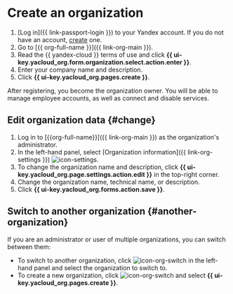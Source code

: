 # Create an organization

1. [Log in]({{ link-passport-login }}) to your Yandex account. If you do not have an account, [create](https://yandex.ru/support/passport/authorization/registration.html) one.
1. Go to [{{ org-full-name }}]({{ link-org-main }}).
1. Read the {{ yandex-cloud }} terms of use and click **{{ ui-key.yacloud_org.form.organization.select.action.enter }}**.
1. Enter your company name and description.
1. Click **{{ ui-key.yacloud_org.pages.create }}**.

After registering, you become the organization owner. You will be able to manage employee accounts, as well as connect and disable services.

## Edit organization data {#change}

1. Log in to [{{org-full-name}}]({{ link-org-main }}) as the organization's administrator.
1. In the left-hand panel, select [Organization information]({{ link-org-settings }}) ![icon-settings](../../_assets/console-icons/circle-info.svg).
1. To change the organization name and description, click **{{ ui-key.yacloud_org.page.settings.action.edit }}** in the top-right corner.
1. Change the organization name, technical name, or description.
1. Click **{{ ui-key.yacloud_org.forms.action.save }}**.

## Switch to another organization {#another-organization}

If you are an administrator or user of multiple organizations, you can switch between them:

* To switch to another organization, click ![icon-org-switch](../../_assets/organization/icon-org-switch.png) in the left-hand panel and select the organization to switch to.
* To create a new organization, click ![icon-org-switch](../../_assets/organization/icon-org-switch.png) and select **{{ ui-key.yacloud_org.pages.create }}**.